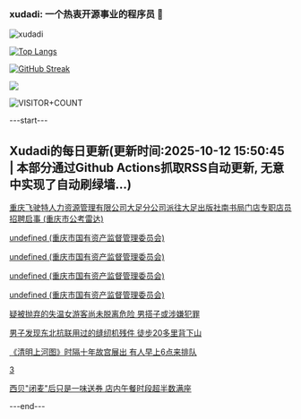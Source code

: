 ### xudadi: 一个热衷开源事业的程序员 👋

![xudadi](https://github-readme-stats-git-masterorgs-github-readme-stats-team.vercel.app/api?username=xudadi)

[![Top Langs](https://github-readme-stats.vercel.app/api/top-langs/?username=xudadi)](https://github.com/anuraghazra/github-readme-stats)

[![GitHub Streak](https://streak-stats.demolab.com?user=xudadi&locale=zh_Hans)](https://git.io/streak-stats)

![](https://raw.githubusercontent.com/xudadi/xudadi/main/assets/github-contribution-grid-snake.svg)

![VISITOR+COUNT](https://komarev.com/ghpvc/?username=xudadi&label=VISITOR+COUNT)


---start---

## Xudadi的每日更新(更新时间:2025-10-12 15:50:45 | 本部分通过Github Actions抓取RSS自动更新, 无意中实现了自动刷绿墙...)

[重庆飞驶特人力资源管理有限公司大足分公司派往大足出版社南书局门店专职店员招聘启事 (重庆市公考雷达)](https://www.gongkaoleida.com/article/2646137)

[undefined (重庆市国有资产监督管理委员会)](https://dadilab.github.io/feeds/all.xml)

[undefined (重庆市国有资产监督管理委员会)](https://dadilab.github.io/feeds/all.xml)

[undefined (重庆市国有资产监督管理委员会)](https://dadilab.github.io/feeds/all.xml)

[undefined (重庆市国有资产监督管理委员会)](https://dadilab.github.io/feeds/all.xml)

[疑被抛弃的失温女游客尚未脱离危险 男搭子或涉嫌犯罪](https://m.163.com/news/article/KBJRD65F0534P59R.html)

[男子发现东北抗联用过的缝纫机残件 徒步20多里背下山](https://m.163.com/news/article/KBK3T4AO053469LG.html)

[《清明上河图》时隔十年故宫展出 有人早上6点来排队](https://m.163.com/news/article/KBK2G19I051492T3.html)

[3](https://m.163.com/touch/news/sub/domestic)

[西贝"闭麦"后只是一味送券 店内午餐时段超半数满座](https://m.163.com/news/article/KBK5Q48I053469LG.html)

---end---
